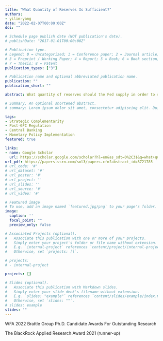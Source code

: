 ```yaml
---
title: "What Quantity of Reserves Is Sufficient?"
authors:
- yilin-yang
date: "2022-02-07T00:00:00Z"
doi: ""

# Schedule page publish date (NOT publication's date).
# publishDate: "2017-01-01T00:00:00Z"

# Publication type.
# Legend: 0 = Uncategorized; 1 = Conference paper; 2 = Journal article;
# 3 = Preprint / Working Paper; 4 = Report; 5 = Book; 6 = Book section;
# 7 = Thesis; 8 = Patent
publication_types: ["3"]

# Publication name and optional abbreviated publication name.
publication: ""
publication_short: ""

abstract: What quantity of reserves should the Fed supply in order to support effective monetary policy implementation and an efficient interbank payment system? To answer this question, I construct a model linking interbank intraday payment timing with monetary policy implementation. A low supply of reserves causes banks to delay payments to each other and strategically hoard reserves. This in turn disincentivizes banks from providing liquidity to short-term funding markets, driving up the spreads between overnight risk-free market rates and the central bank deposit rate. As reserve balances get sufficiently low, even small reductions in reserves can have large impacts on these spreads, as in September 2019. My fitted model captures the funding rate spikes of September 16-18, 2019 as an out-of-sample event.

# Summary. An optional shortened abstract.
# summary: Lorem ipsum dolor sit amet, consectetur adipiscing elit. Duis posuere tellus ac convallis placerat. Proin tincidunt magna sed ex sollicitudin condimentum.

tags:
- Strategic Complementarity
- Post-GFC Regulation
- Central Banking
- Monetary Policy Implementation
featured: true

links:
- name: Google Scholar
  url: https://scholar.google.com/scholar?hl=en&as_sdt=0%2C31&q=what+quantity+of+reserves+is+sufficient+&btnG=
url_pdf: https://papers.ssrn.com/sol3/papers.cfm?abstract_id=3721785
# url_code: '#'
# url_dataset: '#'
# url_poster: '#'
# url_project: ''
# url_slides: ''
# url_source: '#'
# url_video: '#'

# Featured image
# To use, add an image named `featured.jpg/png` to your page's folder. 
image: 
  caption: ''
  focal_point: ""
  preview_only: false

# Associated Projects (optional).
#   Associate this publication with one or more of your projects.
#   Simply enter your project's folder or file name without extension.
#   E.g. `internal-project` references `content/project/internal-project/index.md`.
#   Otherwise, set `projects: []`.

# projects: 
# - internal-project

projects: []

# Slides (optional).
#   Associate this publication with Markdown slides.
#   Simply enter your slide deck's filename without extension.
#   E.g. `slides: "example"` references `content/slides/example/index.md`.
#   Otherwise, set `slides: ""`.
# slides: example
slides: ""
---
```

WFA 2022 Brattle Group Ph.D. Candidate Awards For Outstanding Research

The BlackRock Applied Research Award 2021 (runner-up)
<!-- {{% callout note %}}
Create your slides in Markdown - click the *Slides* button to check out the example.
{{% /callout %}}

Supplementary notes can be added here, including [code, math, and images](https://wowchemy.com/docs/writing-markdown-latex/).
 -->
